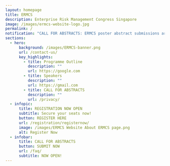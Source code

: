 ```yaml
---
layout: homepage
title: ERMCS
description: Enterprise Risk Management Congress Singapore
image: /images/ermcs-website-logo.jpg
permalink: /
notification: "CALL FOR ABSTRACTS: ERMCS poster abstract submissions are now open for 2023!"
sections:
  - hero:
      background: /images/ERMCS-banner.png
      url: /contact-us/
      key_highlights:
        - title: Programme Outline
          description: ""
          url: https://google.com
        - title: Speakers
          description: ""
          url: https://gmail.com
        - title: CALL FOR ABSTRACTS
          description: ""
          url: /privacy/
  - infopic:
      title: REGISTRATION NOW OPEN
      subtitle: Secure your seats now!
      button: REGISTER HERE
      url: /registration/registernow/
      image: /images/ERMCS Website About ERMCS page.png
      alt: Register Now
  - infobar:
      title: CALL FOR ABSTRACTS
      button: SUBMIT NOW
      url: /faq/
      subtitle: NOW OPEN!
---
```

